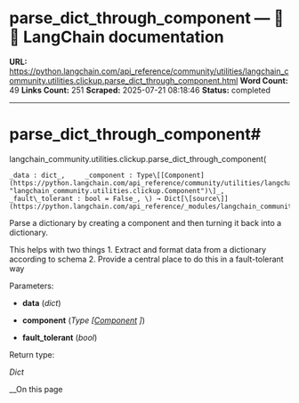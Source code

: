 # parse_dict_through_component — 🦜🔗 LangChain  documentation

**URL:** https://python.langchain.com/api_reference/community/utilities/langchain_community.utilities.clickup.parse_dict_through_component.html
**Word Count:** 49
**Links Count:** 251
**Scraped:** 2025-07-21 08:18:46
**Status:** completed

---

# parse\_dict\_through\_component\#

langchain\_community.utilities.clickup.parse\_dict\_through\_component\(

    _data : dict_,     _component : Type\[[Component](https://python.langchain.com/api_reference/community/utilities/langchain_community.utilities.clickup.Component.html#langchain_community.utilities.clickup.Component "langchain_community.utilities.clickup.Component")\]_,     _fault\_tolerant : bool = False_, \) → Dict[\[source\]](https://python.langchain.com/api_reference/_modules/langchain_community/utilities/clickup.html#parse_dict_through_component)\#     

Parse a dictionary by creating a component and then turning it back into a dictionary.

This helps with two things 1\. Extract and format data from a dictionary according to schema 2\. Provide a central place to do this in a fault-tolerant way

Parameters:     

  * **data** \(_dict_\)

  * **component** \(_Type_ _\[_[_Component_](https://python.langchain.com/api_reference/community/utilities/langchain_community.utilities.clickup.Component.html#langchain_community.utilities.clickup.Component "langchain_community.utilities.clickup.Component") _\]_\)

  * **fault\_tolerant** \(_bool_\)

Return type:     

_Dict_

__On this page
